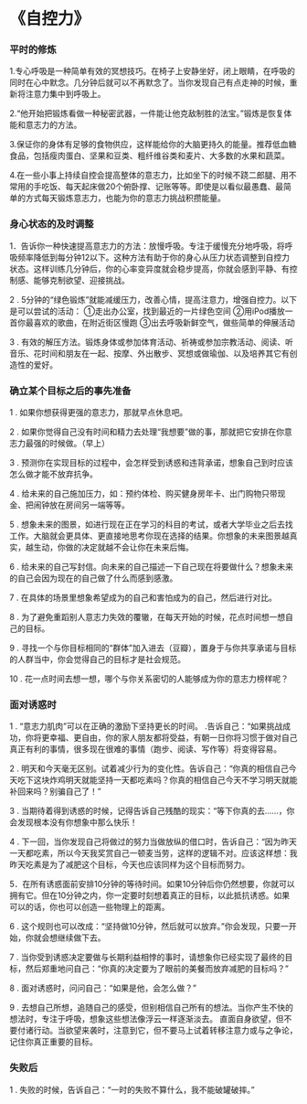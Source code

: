 # 《自控力》

### 平时的修炼  

1.专心呼吸是一种简单有效的冥想技巧。在椅子上安静坐好，闭上眼睛，在呼吸的同时在心中默念。几分钟后就可以不再默念了。当你发现自己有点走神的时候，重新将注意力集中到呼吸上。

 2.“他开始把锻炼看做一种秘密武器，一件能让他克敌制胜的法宝。”锻炼是恢复体能和意志力的方法。 

3.保证你的身体有足够的食物供应，这样能给你的大脑更持久的能量。推荐低血糖食品，包括瘦肉蛋白、坚果和豆类、粗纤维谷类和麦片、大多数的水果和蔬菜。 

4.在一些小事上持续自控会提高整体的意志力，比如坐下的时候不跷二郎腿、用不常用的手吃饭、每天起床做20个俯卧撑、记账等等。即使是以看似最愚蠢、最简单的方式每天锻炼意志力，也能为你的意志力挑战积攒能量。  

### 身心状态的及时调整  

1．告诉你一种快速提高意志力的方法：放慢呼吸。专注于缓慢充分地呼吸，将呼吸频率降低到每分钟12以下。这种方法有助于你的身心从压力状态调整到自控力状态。这样训练几分钟后，你的心率变异度就会稳步提高，你就会感到平静、有控制感、能够克制欲望、迎接挑战。 

2 . 5分钟的“绿色锻炼”就能减缓压力，改善心情，提高注意力，增强自控力。以下是可以尝试的活动： ①走出办公室，找到最近的一片绿色空间 ②用iPod播放一首你最喜欢的歌曲，在附近街区慢跑 ③出去呼吸新鲜空气，做些简单的伸展活动 

3 . 有效的解压方法。锻炼身体或参加体育活动、祈祷或参加宗教活动、阅读、听音乐、花时间和朋友在一起、按摩、外出散步、冥想或做瑜伽、以及培养其它有创造性的爱好。 

###  确立某个目标之后的事先准备  

1 . 如果你想获得更强的意志力，那就早点休息吧。

2 . 如果你觉得自己没有时间和精力去处理“我想要”做的事，那就把它安排在你意志力最强的时候做。（早上）

3 . 预测你在实现目标的过程中，会怎样受到诱惑和违背承诺，想象自己到时应该怎么做才能不放弃抗争。 

4 . 给未来的自己施加压力，如：预约体检、购买健身房年卡、出门购物只带现金、把闹钟放在房间另一端等等。

5 . 想象未来的图景，如进行现在正在学习的科目的考试，或者大学毕业之后去找工作。大脑就会更具体、更直接地思考你现在选择的结果。你想象的未来图景越真实，越生动，你做的决定就越不会让你在未来后悔。

6 . 给未来的自己写封信。向未来的自己描述一下自己现在将要做什么？想象未来的自己会因为现在的自己做了什么而感到感激。 

7 . 在具体的场景里想象希望成为的自己和害怕成为的自己，然后进行对比。 

8 . 为了避免重蹈别人意志力失效的覆辙，在每天开始的时候，花点时间想一想自己的目标。 

9 . 寻找一个与你目标相同的“群体”加入进去（豆瓣），置身于与你共享承诺与目标的人群当中，你会觉得自己的目标才是社会规范。 

10 . 花一点时间去想一想，哪个与你关系密切的人能够成为你的意志力榜样呢？  

### 面对诱惑时  

1 . “意志力肌肉”可以在正确的激励下坚持更长的时间。 .告诉自己：“如果挑战成功，你将更幸福、更自由，你的家人朋友都将受益，有朝一日你将习惯于做对自己真正有利的事情，很多现在很难的事情（跑步、阅读、写作等）将变得容易。

2 . 明天和今天毫无区别。试着减少行为的变化性。告诉自己：“你真的相信自己今天吃下这块炸鸡明天就能坚持一天都吃素吗？你真的相信自己今天不学习明天就能补回来吗？别骗自己了！”  

3 . 当期待着得到诱惑的时候，记得告诉自己残酷的现实：“等下你真的去……，你会发现根本没有你想象中那么快乐！ 

4 . 下一回，当你发现自己将做过的努力当做放纵的借口时，告诉自己：“因为昨天一天都吃素，所以今天我奖赏自己一顿麦当劳，这样的逻辑不对。应该这样想：我昨天吃素是为了减肥这个目标，今天也应该同样为这个目标而努力。

5．在所有诱惑面前安排10分钟的等待时间。如果10分钟后你仍然想要，你就可以拥有它。但在10分钟之内，你一定要时刻想着真正的目标，以此抵抗诱惑。如果可以的话，你也可以创造一些物理上的距离。  

6 . 这个规则也可以改成：“坚持做10分钟，然后就可以放弃。”你会发现，只要一开始，你就会想继续做下去。 

7 . 当你受到诱惑决定要做与长期利益相悖的事时，请想象你已经实现了最终的目标，然后郑重地问自己：“你真的决定要为了眼前的美餐而放弃减肥的目标吗？” 

8 . 面对诱惑时，问问自己：“如果是他，会怎么做？” 

9 . 去想自己所想，追随自己的感受，但别相信自己所有的想法。当你产生不快的想法时，专注于呼吸，想象这些想法像浮云一样逐渐淡去。 直面自身欲望，但不要付诸行动。当欲望来袭时，注意到它，但不要马上试着转移注意力或与之争论，记住你真正重要的目标。  

### 失败后  

1 . 失败的时候，告诉自己：“一时的失败不算什么，我不能破罐破摔。” 